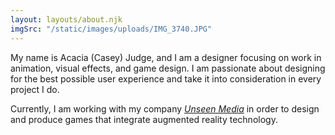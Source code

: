 ```yaml
---
layout: layouts/about.njk
imgSrc: "/static/images/uploads/IMG_3740.JPG"
---
```

My name is Acacia (Casey) Judge, and I am a designer focusing on work in animation, visual effects, and game design. I am passionate about designing for the best possible user experience and take it into consideration in every project I do.

Currently, I am working with my company <i><a href="http://www.unseenmedia.io/">Unseen Media</a></i> in order to design and produce games that integrate augmented reality technology.
